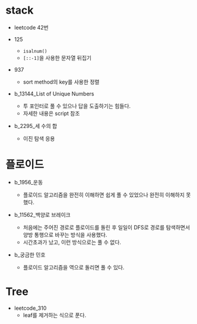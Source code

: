 # stack

- leetcode 42번



- 125
  - `isalnum()`
  - `[::-1]`을 사용한 문자열 뒤집기



- 937
  - sort method의 key를 사용한 정렬



- b_13144_List of Unique Numbers
  - 투 포인터로 풀 수 있으나 답을 도출하기는 힘들다.
  - 자세한 내용은 script 참조

- b_2295_세 수의 합
  - 이진 탐색 응용



# 플로이드

- b_1956_운동
  - 플로이드 알고리즘을 완전히 이해하면 쉽게 풀 수 있었으나 완전히 이해하지 못했다.



- b_11562_백양로 브레이크
  - 처음에는 주어진 경로로 플로이드를 돌린 후 일일이 DFS로 경로를 탐색하면서 양방 통행으로 바꾸는 방식을 사용했다.
  - 시간초과가 났고, 이런 방식으로는 풀 수 없다.



- b_궁금한 민호
  - 플로이드 알고리즘을 역으로 돌리면 풀 수 있다.


# Tree
- leetcode_310
  - leaf를 제거하는 식으로 푼다.